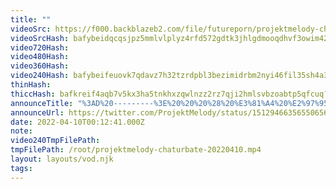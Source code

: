 ```yaml
---
title: ""
videoSrc: https://f000.backblazeb2.com/file/futureporn/projektmelody-chaturbate-20220410.mp4
videoSrcHash: bafybeidqcqsjpz5mmlvlplyz4rfd572gdtk3jhlgdmooqdhvf3owim42wu?filename=projektmelody-chaturbate-20220410T001241Z-source.mp4
video720Hash: 
video480Hash: 
video360Hash: 
video240Hash: bafybeifeuovk7qdavz7h32tzrdpbl3bezimidrbm2nyi46fil35sh4a374?filename=projektmelody-chaturbate-20220410T001241Z-240p.mp4
thinHash: 
thiccHash: bafkreif4aqb7v5kx3ha5tnkhxzqwlnzz2rz7qji2hmlsvbzoabtp5qfcuq?filename=20220410T001241Z-thicc.jpg
announceTitle: "%3AD%20---------%3E%20%20%20%28%20%E3%81%A4%20%E2%97%95o%E2%97%95%20%29%E3%81%A4"
announceUrl: https://twitter.com/ProjektMelody/status/1512946635655065602
date: 2022-04-10T00:12:41.000Z
note: 
video240TmpFilePath: 
tmpFilePath: /root/projektmelody-chaturbate-20220410.mp4
layout: layouts/vod.njk
tags:
---
```

